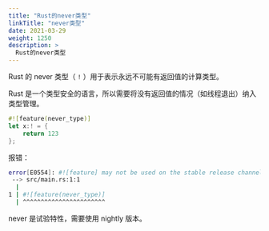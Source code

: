 ```yaml
---
title: "Rust的never类型"
linkTitle: "never类型"
date: 2021-03-29
weight: 1250
description: >
  Rust的never类型
---
```


Rust 的 never 类型（ `!` ）用于表示永远不可能有返回值的计算类型。

Rust 是一个类型安全的语言，所以需要将没有返回值的情况（如线程退出）纳入类型管理。

```rust
#![feature(never_type)]
let x:! = {
    return 123
};
```

报错：

```bash
error[E0554]: #![feature] may not be used on the stable release channel
 --> src/main.rs:1:1
  |
1 | #![feature(never_type)]
  | ^^^^^^^^^^^^^^^^^^^^^^^
```

never 是试验特性，需要使用 nightly 版本。 
